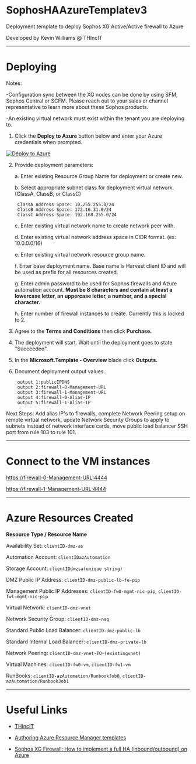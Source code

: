 # SophosHAAzureTemplatev3
Deployment template to deploy Sophos XG Active/Active firewall to Azure

Developed by Kevin Williams @ THIncIT

***

Deploying
=========

Notes:

-Configuration sync between the XG nodes can be done by using SFM, Sophos Central or SCFM. 
Please reach out to your sales or channel representative to learn more about these Sophos products.

-An existing virtual network must exist within the tenant you are deploying to.

1) Click the **Deploy to Azure** button below and enter your Azure credentials when prompted.

[![Deploy to Azure](https://azuredeploy.net/deploybutton.png)](https://portal.azure.com/#create/Microsoft.Template/uri/https%3A%2F%2Fraw.githubusercontent.com%2Fmcs1970%2Fthincit%2Fsophos-xg-aa%2FSophosHAAzureTemplatev3.json)

2) Provide deployment parameters:

	a. Enter existing Resource Group Name for deployment or create new.
	
	b. Select appropriate subnet class for deployment virtual network. (ClassA, ClassB, or ClassC)
	
		ClassA Address Space: 10.255.255.0/24 
		ClassB Address Space: 172.16.31.0/24 
		ClassC Address Space: 192.168.255.0/24 
	
	
	c. Enter existing virtual network name to create network peer with.
	
	d. Enter existing virtual network address space in CIDR format. (ex: 10.0.0.0/16)
	
	e. Enter existing virtual network resource group name.
	
	f. Enter base deployment name. Base name is Harvest client ID and will be used as prefix for all resources created.
	
	g. Enter admin password to be used for Sophos firewalls and Azure automation account. **Must be 8 characters and contain at least a lowercase letter, an uppercase letter, a number, and a special character.**
	
	h. Enter number of firewall instances to create. Currently this is locked to 2.

3) Agree to the **Terms and Conditions** then click **Purchase.**

4) The deployment will start. Wait until the deployment goes to state "Succeeded".

5) In the **Microsoft.Template - Overview** blade click **Outputs.**

6) Document deployment output values.

		output 1:publicIPDNS
		output 2:firewall-0-Management-URL
		output 3:firewall-1-Management-URL
		output 4:firewall-0-Alias-IP
		output 5:firewall-1-Alias-IP
		

Next Steps: Add alias IP's to firewalls, complete Network Peering setup on remote virtual network, update Network Security Groups to apply to subnets instead of network interface cards, move public load balancer SSH port from rule 103 to rule 101.

***

Connect to the VM instances
==========================

[https://firewall-0-Management-URL:4444](https://firewall-0-Management-URL:4444)

[https://firewall-1-Management-URL:4444](https://firewall-1-Management-URL:4444)

***

Azure Resources Created
=======================

**Resource Type / Resource Name**

 Availability Set: `clientID-dmz-as`

 Automation Account: `clientIDazAutomation`

 Storage Account: `clientIDdmzsa(unique string)`

 DMZ Public IP Address: `clientID-dmz-public-lb-fe-pip`

 Management Public IP Addresses: `clientID-fw0-mgmt-nic-pip`, `clientID-fw1-mgmt-nic-pip`

 Virtual Network: `clientID-dmz-vnet`

 Network Security Group: `clientID-dmz-nsg`

 Standard Public Load Balancer: `clientID-dmz-public-lb`

 Standard Internal Load Balancer: `clientID-dmz-private-lb`

 Network Peering: `clientID-dmz-vnet-TO-(existingvnet)`
 
 Virtual Machines: `clientID-fw0-vm`, `clientID-fw1-vm`
 
 RunBooks: `clientID-azAutomation/RunbookJob0`, `clientID-azAutomation/RunbookJob1`

***

Useful Links
============

* [THIncIT](https://www.thincit.com)

* [Authoring Azure Resource Manager templates](https://azure.microsoft.com/en-us/documentation/articles/resource-group-authoring-templates/)

* [Sophos XG Firewall: How to implement a full HA (inbound/outbound) on Azure](https://community.sophos.com/kb/en-us/133755)
